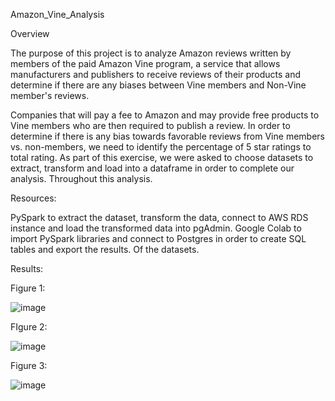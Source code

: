 Amazon_Vine_Analysis

Overview

The purpose of this project is to analyze Amazon reviews written by members of the paid Amazon Vine program, a service that allows manufacturers and publishers to receive reviews of their products and determine if there are any biases between Vine members and Non-Vine member's reviews.

Companies that will pay a fee to Amazon and may provide free products to Vine members who are then required to publish a review. In order to determine if there is any bias towards favorable reviews from Vine members vs. non-members, we need to identify the percentage of 5 star ratings to total rating. As part of this exercise, we were asked to choose datasets to extract, transform and load into a dataframe in order to complete our analysis. Throughout this analysis.


Resources:

PySpark to extract the dataset, transform the data, connect to AWS RDS instance and load the transformed data into pgAdmin.
Google Colab to import PySpark libraries and connect to Postgres in order to create SQL tables and export the results.
Of the datasets.

Results:

Figure 1:

![image](https://user-images.githubusercontent.com/101227930/183248253-5860fe8a-b2cc-4537-ad24-d151d6bea438.png)

FIgure 2:

![image](https://user-images.githubusercontent.com/101227930/183248265-232537d3-88ea-4bf9-a2f0-f324ebdf8225.png)


Figure 3:

![image](https://user-images.githubusercontent.com/101227930/183248274-04576f8e-4673-42e0-be50-5367d985a7a4.png)


